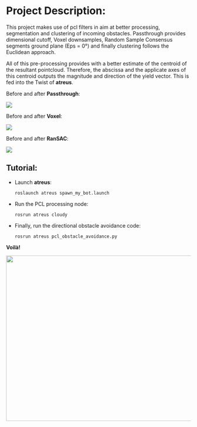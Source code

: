 # Project Description:

This project makes use of pcl filters in aim at better processing, segmentation and clustering of incoming obstacles.
Passthrough provides dimensional cutoff, Voxel downsamples, Random Sample Consensus segments ground plane (Eps = 0°) and finally 
clustering follows the Euclidean approach.

All of this pre-processing provides with a better estimate of the centroid of the resultant pointcloud. Therefore, the abscissa
and the applicate axes of this centroid outputs the magnitude and direction of the yield vector. This is fed into the Twist of **atreus**.

Before and after **Passthrough**:

<img src="https://user-images.githubusercontent.com/45683974/77789674-77be1d80-7089-11ea-87bc-05cde09255c8.jpg">

Before and after **Voxel**:

<img src="https://user-images.githubusercontent.com/45683974/77789738-9ae8cd00-7089-11ea-8fa5-c99854f1036c.jpg">

Before and after **RanSAC**:

<img src="https://user-images.githubusercontent.com/45683974/77789547-3af22680-7089-11ea-9751-4b92fc3e3467.jpg">

## Tutorial:

* Launch **atreus**:

      roslaunch atreus spawn_my_bot.launch

* Run the PCL processing node:

      rosrun atreus cloudy
      
* Finally, run the directional obstacle avoidance code:

      rosrun atreus pcl_obstacle_avoidance.py
      
**Voilà!**

<img src="https://user-images.githubusercontent.com/45683974/77792066-b7870400-708d-11ea-86b1-149c54c27932.gif" width="900" height="450">


      
 
